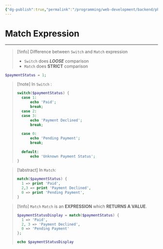 ```yaml
---
{"dg-publish":true,"permalink":"/programming/web-development/backend/php/01-procedural/04-control-structures/04-match-expression/","tags":["programming","php","webdevelopment","backend"],"created":"2024-11-09T11:30:30.273+08:00"}
---
```


# Match Expression

--- 
> [!info] Difference between `Switch` and `Match` expression
> - `Switch` does ___LOOSE___ comparison
> - `Match` does __STRICT__ comparison


```php
$paymentStatus = 1;
```

>[!note] In `Switch` :
> ```php
>switch($paymentStatus) {
>	case 1:
>		echo 'Paid';
>		break;
>	case 2:
>	case 3:
>		echo 'Payment Declined';
>		break;
>		
>	case 0:
>		echo 'Pending Payment';
>		break;
>		
>	default:
>		echo 'Unknown Payment Status';
>}
> ```



> [!abstract] In `Match`:
> ```php
> match($paymentStatus) {
> 	1 => print 'Paid',
> 	2,3 => print 'Payment Declined',
> 	0 => print 'Pending Payment',
> }
> ```

> [!info] `Match`
> `Match` is an __EXPRESSION__ which __RETURNS A VALUE__.
> ```php
> $paymentStatusDisplay = match($paymentStatus) {
> 	1 => 'Paid',
> 	2, 3 => 'Payment Declined',
> 	0 => 'Pending Payment'
> };
> 
> echo $paymentStatusDisplay
> ```
